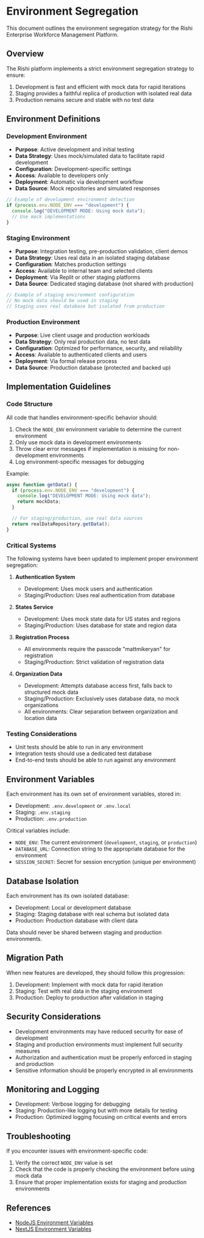 # Environment Segregation

This document outlines the environment segregation strategy for the Rishi Enterprise Workforce Management Platform.

## Overview

The Rishi platform implements a strict environment segregation strategy to ensure:

1. Development is fast and efficient with mock data for rapid iterations
2. Staging provides a faithful replica of production with isolated real data
3. Production remains secure and stable with no test data

## Environment Definitions

### Development Environment

- **Purpose**: Active development and initial testing
- **Data Strategy**: Uses mock/simulated data to facilitate rapid development
- **Configuration**: Development-specific settings
- **Access**: Available to developers only
- **Deployment**: Automatic via development workflow
- **Data Source**: Mock repositories and simulated responses

```typescript
// Example of development environment detection
if (process.env.NODE_ENV === "development") {
  console.log("DEVELOPMENT MODE: Using mock data");
  // Use mock implementations
}
```

### Staging Environment

- **Purpose**: Integration testing, pre-production validation, client demos
- **Data Strategy**: Uses real data in an isolated staging database
- **Configuration**: Matches production settings
- **Access**: Available to internal team and selected clients
- **Deployment**: Via Replit or other staging platforms
- **Data Source**: Dedicated staging database (not shared with production)

```typescript
// Example of staging environment configuration
// No mock data should be used in staging
// Staging uses real database but isolated from production
```

### Production Environment

- **Purpose**: Live client usage and production workloads
- **Data Strategy**: Only real production data, no test data
- **Configuration**: Optimized for performance, security, and reliability
- **Access**: Available to authenticated clients and users
- **Deployment**: Via formal release process
- **Data Source**: Production database (protected and backed up)

## Implementation Guidelines

### Code Structure

All code that handles environment-specific behavior should:

1. Check the `NODE_ENV` environment variable to determine the current environment
2. Only use mock data in development environments
3. Throw clear error messages if implementation is missing for non-development environments
4. Log environment-specific messages for debugging

Example:

```typescript
async function getData() {
  if (process.env.NODE_ENV === "development") {
    console.log("DEVELOPMENT MODE: Using mock data");
    return mockData;
  }

  // For staging/production, use real data sources
  return realDataRepository.getData();
}
```

### Critical Systems

The following systems have been updated to implement proper environment segregation:

1. **Authentication System**

   - Development: Uses mock users and authentication
   - Staging/Production: Uses real authentication from database

2. **States Service**

   - Development: Uses mock state data for US states and regions
   - Staging/Production: Uses database for state and region data

3. **Registration Process**

   - All environments require the passcode "mattmikeryan" for registration
   - Staging/Production: Strict validation of registration data

4. **Organization Data**
   - Development: Attempts database access first, falls back to structured mock data
   - Staging/Production: Exclusively uses database data, no mock organizations
   - All environments: Clear separation between organization and location data

### Testing Considerations

- Unit tests should be able to run in any environment
- Integration tests should use a dedicated test database
- End-to-end tests should be able to run against any environment

## Environment Variables

Each environment has its own set of environment variables, stored in:

- Development: `.env.development` or `.env.local`
- Staging: `.env.staging`
- Production: `.env.production`

Critical variables include:

- `NODE_ENV`: The current environment (`development`, `staging`, or `production`)
- `DATABASE_URL`: Connection string to the appropriate database for the environment
- `SESSION_SECRET`: Secret for session encryption (unique per environment)

## Database Isolation

Each environment has its own isolated database:

- Development: Local or development database
- Staging: Staging database with real schema but isolated data
- Production: Production database with client data

Data should never be shared between staging and production environments.

## Migration Path

When new features are developed, they should follow this progression:

1. Development: Implement with mock data for rapid iteration
2. Staging: Test with real data in the staging environment
3. Production: Deploy to production after validation in staging

## Security Considerations

- Development environments may have reduced security for ease of development
- Staging and production environments must implement full security measures
- Authorization and authentication must be properly enforced in staging and production
- Sensitive information should be properly encrypted in all environments

## Monitoring and Logging

- Development: Verbose logging for debugging
- Staging: Production-like logging but with more details for testing
- Production: Optimized logging focusing on critical events and errors

## Troubleshooting

If you encounter issues with environment-specific code:

1. Verify the correct `NODE_ENV` value is set
2. Check that the code is properly checking the environment before using mock data
3. Ensure that proper implementation exists for staging and production environments

## References

- [NodeJS Environment Variables](https://nodejs.org/dist/latest/docs/api/process.html#process_process_env)
- [NextJS Environment Variables](https://nextjs.org/docs/basic-features/environment-variables)
